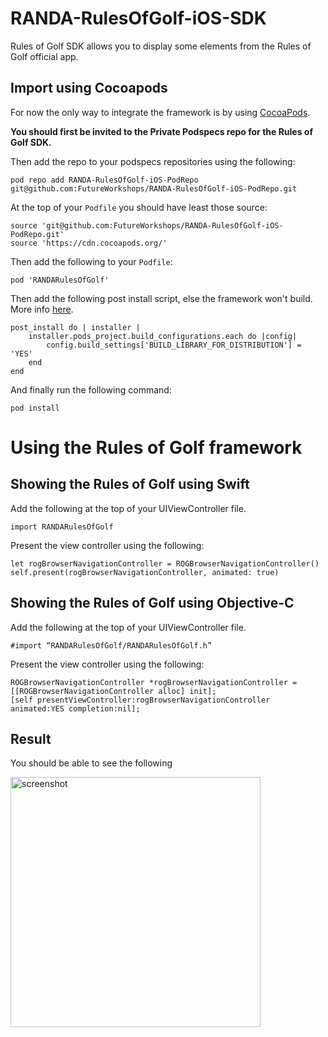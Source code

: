 # RANDA-RulesOfGolf-iOS-SDK

Rules of Golf SDK allows you to display some elements from the Rules of Golf official app.

##  Import using Cocoapods

For now the only way to integrate the framework is by using [CocoaPods](https://cocoapods.org/).

**You should first be invited to the Private Podspecs repo for the Rules of Golf SDK.**

Then add the repo to your podspecs repositories using the following:

```
pod repo add RANDA-RulesOfGolf-iOS-PodRepo git@github.com:FutureWorkshops/RANDA-RulesOfGolf-iOS-PodRepo.git
```

At the top of your `Podfile` you should have least those source:

```
source 'git@github.com:FutureWorkshops/RANDA-RulesOfGolf-iOS-PodRepo.git'
source 'https://cdn.cocoapods.org/'
```

Then add the following to your `Podfile`:

```
pod 'RANDARulesOfGolf'
```

Then add the following post install script, else the framework won't build. More info [here](https://github.com/CocoaPods/CocoaPods/issues/9232).

```
post_install do | installer |
    installer.pods_project.build_configurations.each do |config|
        config.build_settings['BUILD_LIBRARY_FOR_DISTRIBUTION'] = 'YES'
    end
end
```

And finally run the following command:

```
pod install
```


# Using the Rules of Golf framework

## Showing the Rules of Golf using Swift

Add the following at the top of your UIViewController file.

```
import RANDARulesOfGolf
```

Present the view controller using the following:

```
let rogBrowserNavigationController = ROGBrowserNavigationController()  
self.present(rogBrowserNavigationController, animated: true)
```

## Showing the Rules of Golf using Objective-C

Add the following at the top of your UIViewController file.

```
#import “RANDARulesOfGolf/RANDARulesOfGolf.h”
```

Present the view controller using the following:

```
ROGBrowserNavigationController *rogBrowserNavigationController = [[ROGBrowserNavigationController alloc] init];  
[self presentViewController:rogBrowserNavigationController animated:YES completion:nil];
```

## Result

You should be able to see the following

<img src="https://user-images.githubusercontent.com/1862078/175298430-227933b5-85e0-4fd9-9fea-f0eb0da8c5b2.png" alt="screenshot" width="400"/>
